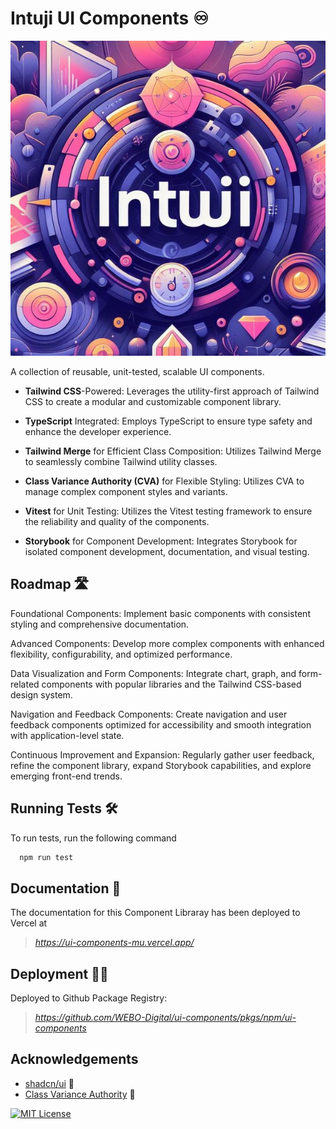 
# Intuji UI Components ♾️

![Logo](./Logo.jpg)

A collection of reusable, unit-tested, scalable UI components.

* **Tailwind CSS**-Powered: Leverages the utility-first approach of Tailwind CSS to create a modular and customizable component library.

* **TypeScript** Integrated: Employs TypeScript to ensure type safety and enhance the developer experience.

* **Tailwind Merge** for Efficient Class Composition: Utilizes Tailwind Merge to seamlessly combine Tailwind utility classes.

* **Class Variance Authority (CVA)** for Flexible Styling: Utilizes CVA to manage complex component styles and variants.

* **Vitest** for Unit Testing: Utilizes the Vitest testing framework to ensure the reliability and quality of the components.

* **Storybook** for Component Development: Integrates Storybook for isolated component development, documentation, and visual testing.





## Roadmap 🛣️

Foundational Components: Implement basic components with consistent styling and comprehensive documentation.

Advanced Components: Develop more complex components with enhanced flexibility, configurability, and optimized performance.

Data Visualization and Form Components: Integrate chart, graph, and form-related components with popular libraries and the Tailwind CSS-based design system.

Navigation and Feedback Components: Create navigation and user feedback components optimized for accessibility and smooth integration with application-level state.

Continuous Improvement and Expansion: Regularly gather user feedback, refine the component library, expand Storybook capabilities, and explore emerging front-end trends.



## Running Tests 🛠️

To run tests, run the following command

```bash
  npm run test
```


## Documentation 📃

The documentation for this Component Libraray has been deployed to Vercel at
> *https://ui-components-mu.vercel.app/*





## Deployment 🏄‍♂️

Deployed to Github Package Registry:
> *https://github.com/WEBO-Digital/ui-components/pkgs/npm/ui-components*



## Acknowledgements

 - [shadcn/ui](https://ui.shadcn.com/) 💚
 - [Class Variance Authority](https://cva.style/docs) 💚




[![MIT License](https://img.shields.io/badge/License-MIT-green.svg)](https://choosealicense.com/licenses/mit/)


